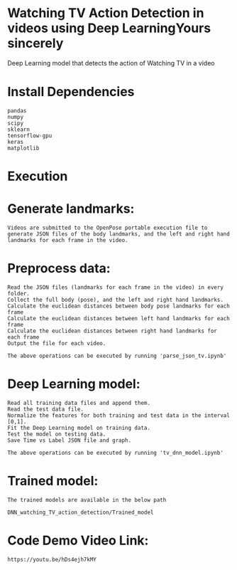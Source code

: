 # Watching TV Action Detection in videos using Deep LearningYours sincerely
Deep Learning model that detects the action of Watching TV in a video

# Install Dependencies

    pandas
    numpy
    scipy
    sklearn
    tensorflow-gpu
    keras
    matplotlib

# Execution

# Generate landmarks:

    Videos are submitted to the OpenPose portable execution file to generate JSON files of the body landmarks, and the left and right hand landmarks for each frame in the video.

# Preprocess data:

    Read the JSON files (landmarks for each frame in the video) in every folder.
    Collect the full body (pose), and the left and right hand landmarks.
    Calculate the euclidean distances between body pose landmarks for each frame
    Calculate the euclidean distances between left hand landmarks for each frame
    Calculate the euclidean distances between right hand landmarks for each frame       
    Output the file for each video.

    The above operations can be executed by running 'parse_json_tv.ipynb'

# Deep Learning model:

    Read all training data files and append them.
    Read the test data file.
    Normalize the features for both training and test data in the interval [0,1].
    Fit the Deep Learning model on training data.
    Test the model on testing data.
    Save Time vs Label JSON file and graph.

    The above operations can be executed by running 'tv_dnn_model.ipynb'

# Trained model:

    The trained models are available in the below path

    DNN_watching_TV_action_detection/Trained_model

# Code Demo Video Link:

    https://youtu.be/hDs4ejh7kMY  

